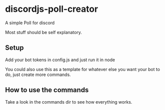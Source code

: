 # discordjs-poll-creator
A simple Poll for discord

Most stuff should be self explanatory.

## Setup
Add your bot tokens in config.js and just run it in node

You could also use this as a template for whatever else you want your bot to do, just create more commands.

## How to use the commands
Take a look in the commands dir to see how everything works.
